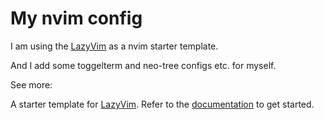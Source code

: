 # My nvim config

I am using the [LazyVim](https://github.com/LazyVim/LazyVim) as a nvim starter template.

And I add some toggelterm and neo-tree configs etc. for myself.


See more:

A starter template for [LazyVim](https://github.com/LazyVim/LazyVim).
Refer to the [documentation](https://lazyvim.github.io/installation) to get started.
